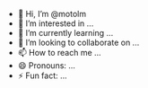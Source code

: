 - 👋 Hi, I’m @motolm
- 👀 I’m interested in ...
- 🌱 I’m currently learning ...
- 💞️ I’m looking to collaborate on ...
- 📫 How to reach me ...
- 😄 Pronouns: ...
- ⚡ Fun fact: ...

<!---
motolm/motolm is a ✨ special ✨ repository because its `README.md` (this file) appears on your GitHub profile.
You can click the Preview link to take a look at your changes.
--->
